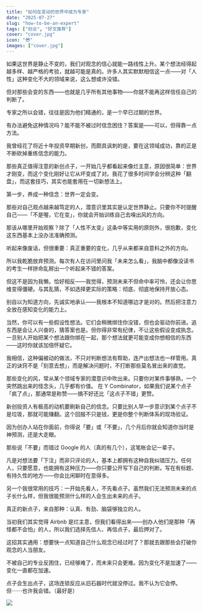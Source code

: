 ```yaml
---
title: "如何在变动的世界中成为专家"
date: "2025-07-27"
slug: "how-to-be-an-expert"
tags: ["创业", "好文推荐"]
cover: "cover.jpg"
icon: "😎"
images: ["cover.jpg"]
---
```

如果这世界是静止不变的，我们对观念的信心就能一路线性上升。某个想法经得起越多样、越严格的考验，就越可能是真的。许多人其实默默相信这一点——对「人性」这种变化不大的领域来说，这么想或许没错。



但对那些会变的东西——也就是几乎所有其他事物——你就不能再这样信任自己的判断了。



专家之所以会错，往往是因为他们精通的，是一个早已过期的世界。



有办法避免这种情况吗？能不能不被过时信念困住？答案是——可以，但得靠一点方法。



我曾经花了将近十年投资早期新创，而颇具讽刺的是，要在这领域成功，靠的正是不断砍掉重练信念的能力。



那些真正值得注意的新创点子，一开始几乎都看起来像烂主意，原因很简单：世界才刚变，而这个变化刚好让它从坏变成了对。我花了很多时间学会分辨这种「翻盘」，而这套技巧，其实也能套用在一切新想法上。



第一步，养成一种信念：世界一定会变。



那些对自己观点越来越笃定的人，潜意识里其实是认定世界静止。只要你不时提醒自己——「不是喔，它在变」，你就会开始训练自己去嗅出风的方向。



那该从哪里开始观察？除了「人性不太变」这条中等实用的原则外，很抱歉，变化这东西基本上没办法准确预测。



听起来像废话，但很重要：真正重要的变化，几乎从来都来自意料之外的方向。



所以我乾脆放弃预测。每次有人在访问里问我「未来怎么看」，我脑中都像没读书的考生一样拼命乱掰出一个听起来不错的答案。



但这不是因为我懒。恰好相反——我觉得，预测未来不但命中率可怜，还会让你思维变得僵硬。与其乱猜，不如选择更实际的策略：彻底、彻底地保持开放心态。



别自以为知道方向，先诚实地承认——我根本不知道哪边才是对的。然后把注意力全放在感知变化的能力上。



当然，你可以有一些假设性想法。它们会稍微绑住你没错，但也会驱动你前进。追东西是会让人兴奋的，猜答案也是。但你得非常有纪律，不让这些假设变成执念。
一旦别人开始把某个想法跟你绑在一起，那个想法就更可能变成你想相信的东西——这时你就该加倍怀疑它。



我相信，这种偏被动的做法，不只对判断想法有帮助，连产出想法也一样管用。真正的诀窍不是「刻意去想」，而是解决问题时，不打断那些莫名冒出来的直觉。



那些变化的风，常从某个领域专家的潜意识中吹出来。只要你对某件事够熟，一个突然跳出来的怪念头，几乎都有价值。
在 Y Combinator，如果我们说某个点子「疯了点」，那通常是称赞——搞不好还比「这点子不错」更赞。



新创投资人有极高的动机要刷新自己的信念。只要比别人早一步意识到某个点子不是垃圾，那就可能赚翻。这个回报不只是钱，更是你整个判断体系的现场验证。



因为创办人站在你面前，你得说「要」或「不要」，几个月后你就会知道你当时是神预测，还是大走眼。



那些说「不要」而错过 Google 的人（真的有几个），这笔帐会记一辈子。



凡是对想法要「下注」而非只评论的人，基本上都拥有这种自我纠错压力。任何人，只要愿意，也能拥有这种压力——你只要公开写下自己的判断。写在有标题、有持久性的地方——你会比闲聊时在意得多。



另一个我很常用的技巧：一开始先看人，不先看点子。虽然我们无法预测未来的点子长什么样，但我很能预测什么样的人会生出未来的点子。



真正的新点子，来自那种：认真、有劲、脑袋够独立的人。



当初我们其实觉得 Airbnb 是烂主意，但我们看得出来——创办人他们是那种「再怪都不会怕」的人，所以我们选择先信人、再信点子，最后押对了。



这招其实通用：想要快一点知道自己什么观念已经过时了？那就去跟那些会打破你观念的人当朋友。



不被自己的专业反困住，已经够难了，而未来只会更难。因为变化不是加速了——变化一直都在加速。



点子会生出点子，这场连锁反应从旧石器时代就没停过。我不认为它会停。
但⋯⋯也许我会错。（最好是）




![](https://prod-files-secure.s3.us-west-2.amazonaws.com/112d0858-5090-4d34-a606-b75eb8d65fd2/46476355-9cf3-4e99-9b7a-3531bc426380/1000202064.png?X-Amz-Algorithm=AWS4-HMAC-SHA256&X-Amz-Content-Sha256=UNSIGNED-PAYLOAD&X-Amz-Credential=ASIAZI2LB466XN7DJIV5%2F20251019%2Fus-west-2%2Fs3%2Faws4_request&X-Amz-Date=20251019T091222Z&X-Amz-Expires=3600&X-Amz-Security-Token=IQoJb3JpZ2luX2VjECcaCXVzLXdlc3QtMiJHMEUCIQCQ05SMw%2FHAYrb1QMP3EvYe59%2BzKKZne8RmtwS%2BxD3A%2BgIgMVsn04wu6Lm8bwdtQc4xA13wZk92u2vjQ6Km269vzrAqiAQI0P%2F%2F%2F%2F%2F%2F%2F%2F%2F%2FARAAGgw2Mzc0MjMxODM4MDUiDOxJX9Cgw9pfDdxHgSrcAyY66iD%2FketVsq1IZEqD5yLL6TCLGSeQCrxVczQs65wBe87Tg16Z3jQxejeUEQ%2Fr2oGuRs7XAKanLx4PZEqIhjDmWfZ4vTk%2FqxgGffGSE9cFOyF2DFnDuPxtlXsP43KbGxk3HJOOTyuS5damhbLjX98M2A3ixiIHl2LnFTHGzSdBdi0vtLwXwXr0%2F0K0lb56pv9va9FlXUwKgQKgmdzQs0FWxhwIfiG1uSZwfyvQiR67xgQIRq966ZjnyFMksiXM7tiEN5aNLnxFl%2BTU1XISXm9WgCG6fJrjaiVEDbCfbpGZGZCG2r7M5pwWtm4vlPDDT5KV8BXl%2F%2BdpjtEC0o1GQ4AVQl2ioB3WeGvpwCK6F5ZXCBXsWxsIl7cztMswuH7RhEszZJyUzIZ7KUSatWF2rSwnTau5sH%2Fix7ixYC35B2NgXboUvDfyL0KSGskofOE4j3fBAeJuEAz4s9ze52ROoiDAt8hDZD4EGqGX0MYagnc1To2PTAr1Brous4ipMQOq7Z0UuXMhs06iIFfxupcQ27N09nQgXqLEwKWnr4wKlhB5nvQO0cfsBja%2F5BP2C%2Bw0supCNZTsEt0LJv5j4T%2BnCJGcnttptr81eDphgZriX4QEgLbANVFXIOfQbncOMMeN0scGOqUB2llTsxc4%2FiOfG8qVIuR%2Fb8sMuepVsMCwZ6vf8Qx4QUGyJ%2B0cJ3%2FBjI6CeprmowLiX3YNP4vJYbmnsj7YogXO5n4guzFkbH2Z5z5wqQu8ECGLyX20xAMoCdnT2RPdiIqR4qXd1wd3sTGhCpgiasvzG8yQHu84J9RfwBhzQxmlFErbPSMqWj27MRRiD3Z2ErjEOL%2FZK4WUwW3mmMDEF3ckyRnD5AFb&X-Amz-Signature=df19a02fee0bb474f9f696ae1dc0ebb65dfa30fa69af2ec68c950b26e1bb4da4&X-Amz-SignedHeaders=host&x-amz-checksum-mode=ENABLED&x-id=GetObject)

